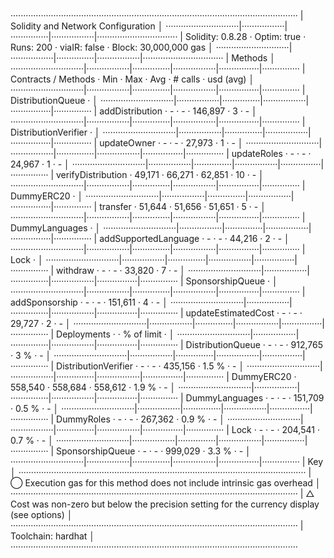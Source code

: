 ··················································································································
|  Solidity and Network Configuration                                                                            │
·····························|·················|···············|·················|································
|  Solidity: 0.8.28          ·  Optim: true    ·  Runs: 200    ·  viaIR: false   ·     Block: 30,000,000 gas     │
·····························|·················|···············|·················|································
|  Methods                                                                                                       │
·····························|·················|···············|·················|················|···············
|  Contracts / Methods       ·  Min            ·  Max          ·  Avg            ·  # calls       ·  usd (avg)   │
·····························|·················|···············|·················|················|···············
|  DistributionQueue         ·                                                                                   │
·····························|·················|···············|·················|················|···············
|      addDistribution       ·              -  ·            -  ·        146,897  ·             3  ·           -  │
·····························|·················|···············|·················|················|···············
|  DistributionVerifier      ·                                                                                   │
·····························|·················|···············|·················|················|···············
|      updateOwner           ·              -  ·            -  ·         27,973  ·             1  ·           -  │
·····························|·················|···············|·················|················|···············
|      updateRoles           ·              -  ·            -  ·         24,967  ·             1  ·           -  │
·····························|·················|···············|·················|················|···············
|      verifyDistribution    ·         49,171  ·       66,271  ·         62,851  ·            10  ·           -  │
·····························|·················|···············|·················|················|···············
|  DummyERC20                ·                                                                                   │
·····························|·················|···············|·················|················|···············
|      transfer              ·         51,644  ·       51,656  ·         51,651  ·             5  ·           -  │
·····························|·················|···············|·················|················|···············
|  DummyLanguages            ·                                                                                   │
·····························|·················|···············|·················|················|···············
|      addSupportedLanguage  ·              -  ·            -  ·         44,216  ·             2  ·           -  │
·····························|·················|···············|·················|················|···············
|  Lock                      ·                                                                                   │
·····························|·················|···············|·················|················|···············
|      withdraw              ·              -  ·            -  ·         33,820  ·             7  ·           -  │
·····························|·················|···············|·················|················|···············
|  SponsorshipQueue          ·                                                                                   │
·····························|·················|···············|·················|················|···············
|      addSponsorship        ·              -  ·            -  ·        151,611  ·             4  ·           -  │
·····························|·················|···············|·················|················|···············
|      updateEstimatedCost   ·              -  ·            -  ·         29,727  ·             2  ·           -  │
·····························|·················|···············|·················|················|···············
|  Deployments                                 ·                                 ·  % of limit    ·              │
·····························|·················|···············|·················|················|···············
|  DistributionQueue         ·              -  ·            -  ·        912,765  ·           3 %  ·           -  │
·····························|·················|···············|·················|················|···············
|  DistributionVerifier      ·              -  ·            -  ·        435,156  ·         1.5 %  ·           -  │
·····························|·················|···············|·················|················|···············
|  DummyERC20                ·        558,540  ·      558,684  ·        558,612  ·         1.9 %  ·           -  │
·····························|·················|···············|·················|················|···············
|  DummyLanguages            ·              -  ·            -  ·        151,709  ·         0.5 %  ·           -  │
·····························|·················|···············|·················|················|···············
|  DummyRoles                ·              -  ·            -  ·        267,362  ·         0.9 %  ·           -  │
·····························|·················|···············|·················|················|···············
|  Lock                      ·              -  ·            -  ·        204,541  ·         0.7 %  ·           -  │
·····························|·················|···············|·················|················|···············
|  SponsorshipQueue          ·              -  ·            -  ·        999,029  ·         3.3 %  ·           -  │
·····························|·················|···············|·················|················|···············
|  Key                                                                                                           │
··················································································································
|  ◯  Execution gas for this method does not include intrinsic gas overhead                                      │
··················································································································
|  △  Cost was non-zero but below the precision setting for the currency display (see options)                   │
··················································································································
|  Toolchain:  hardhat                                                                                           │
··················································································································
